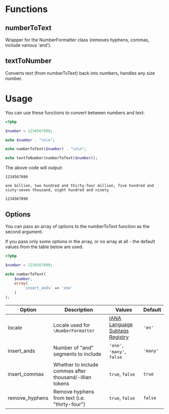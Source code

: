 # Functions

## numberToText

Wrapper for the NumberFormatter class (removes hyphens, commas, include various 'and').

## textToNumber

Converts text (from numberToText) back into numbers, handles any size number.

# Usage

You can use these functions to convert between numbers and text:

```php
<?php

$number = 1234567890;

echo $number . "\n\n";

echo numberToText($number) . "\n\n";

echo textToNumber(numberToText($number));
```

The above code will output:

```
1234567890

one billion, two hundred and thirty-four million, five hundred and sixty-seven thousand, eight hundred and ninety

1234567890
```

## Options

You can pass an array of options to the numberToText function as the second argument.

If you pass only some options in the array, or no array at all - the default values from the table below are used.

```php
<?php

$number = 1234567890;

echo numberToText(
    $number,
    array(
        'insert_ands' => 'one'
    )
);
```

| Option         | Description                                             | Values                                                                                                               | Default  |
| -------------- | ------------------------------------------------------- | -------------------------------------------------------------------------------------------------------------------- | -------- |
| locale         | Locale used for `\NumberFormatter`                      | [IANA Language Subtags Registry](https://www.iana.org/assignments/language-subtag-registry/language-subtag-registry) | `'en'`   |
| insert_ands    | Number of "and" segments to include                     | `'one'`, `'many'`, `false`                                                                                           | `'many'` |
| insert_commas  | Whether to include commas after thousand/-illian tokens | `true`, `false`                                                                                                      | `true`   |
| remove_hyphens | Remove hyphens from text (i.e. "thirty-four")           | `true`, `false`                                                                                                      | `false`  |
